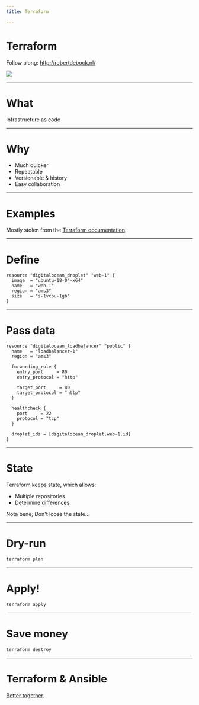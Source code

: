 ```yaml
---
title: Terraform

---
```


# Terraform

Follow along: http://robertdebock.nl/

<img src="https://api.qrserver.com/v1/create-qr-code/?size=350x350&data=http://robertdebock.nl/presentations/terraform/"/>

---

# What

Infrastructure as code

---

# Why

- Much quicker
- Repeatable
- Versionable & history
- Easy collaboration

---

# Examples

Mostly stolen from the [Terraform documentation](https://www.terraform.io/docs/providers/do/).

---

# Define

```hcl
resource "digitalocean_droplet" "web-1" {
  image  = "ubuntu-18-04-x64"
  name   = "web-1"
  region = "ams3"
  size   = "s-1vcpu-1gb"
}
```

----

# Pass data

```hcl
resource "digitalocean_loadbalancer" "public" {
  name   = "loadbalancer-1"
  region = "ams3"

  forwarding_rule {
    entry_port     = 80
    entry_protocol = "http"

    target_port     = 80
    target_protocol = "http"
  }

  healthcheck {
    port     = 22
    protocol = "tcp"
  }

  droplet_ids = [digitalocean_droplet.web-1.id]
}
```

---

# State

Terraform keeps state, which allows:

- Multiple repositories.
- Determine differences.

Nota bene; Don't loose the state...

---

# Dry-run

```bash
terraform plan
```

---

# Apply!

```bash
terraform apply
```

---

# Save money

```bash
terraform destroy
```

---

# Terraform & Ansible

[Better together](https://www.hashicorp.com/resources/ansible-terraform-better-together/).


